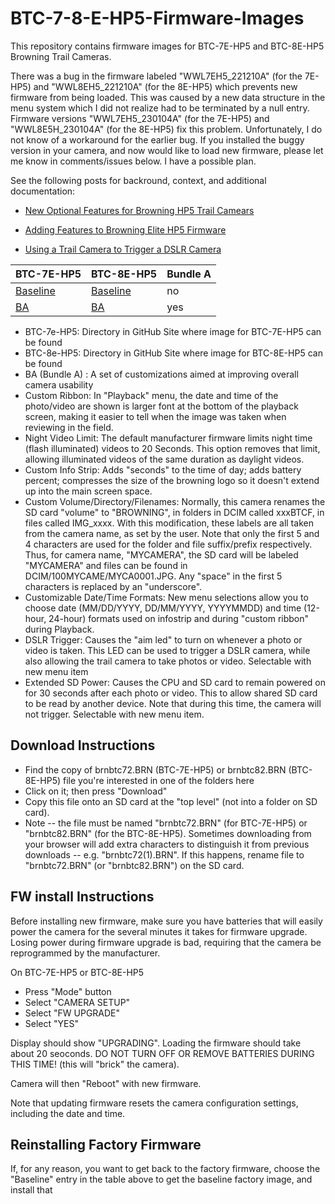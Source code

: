 # BTC-7-8-E-HP5-Firmware-Images
This repository contains firmware images for BTC-7E-HP5 and BTC-8E-HP5 Browning Trail Cameras.

There was a bug in the firmware labeled "WWL7EH5_221210A" (for the 7E-HP5) and "WWL8EH5_221210A" (for the 8E-HP5) which prevents new firmware from being loaded.  This was caused by a new data structure in the menu system which I did not realize had to be terminated by a null entry.  Firmware versions "WWL7EH5_230104A" (for the 7E-HP5) and "WWL8E5H_230104A" (for the 8E-HP5) fix this problem.  Unfortunately, I do not know of a workaround for the earlier bug.  If you installed the buggy version in your camera, and now would like to load new firmware, please let me know in comments/issues below. I have a possible plan.

See the following posts for backround, context, and additional documentation:
- [New Optional Features for Browning HP5 Trail Camears](https://winterberrywildlife.ouroneacrefarm.com/2022/12/19/new-optional-features-for-browning-hp5-trail-cameras/)

- [Adding Features to Browning Elite HP5 Firmware](https://winterberrywildlife.ouroneacrefarm.com/2022/11/14/adding-features-to-browning-elite-hp5-firmware/)

- [Using a Trail Camera to Trigger a DSLR Camera](https://winterberrywildlife.ouroneacrefarm.com/2021/12/03/using-trail-camera-to-trigger-a-dslr-camera/)



| BTC-7E-HP5      | BTC-8E-HP5     | Bundle A    | 
| ----------------| ---------------| ------------|
| [Baseline](https://github.com/robertzak133/BTC-7-8E-HP5-Firmware-Images/tree/main/BTC-7E-HP5-Firmware-Images/Baseline)    | [Baseline](https://github.com/robertzak133/BTC-7-8E-HP5-Firmware-Images/tree/main/BTC-8E-HP5-Firmware-Images/Baseline)   |  no         | 
| [BA](https://github.com/robertzak133/BTC-7-8E-HP5-Firmware-Images/tree/main/BTC-7E-HP5-Firmware-Images/BA)          | [BA](https://github.com/robertzak133/BTC-7-8E-HP5-Firmware-Images/tree/main/BTC-8E-HP5-Firmware-Images/BA)         | yes         |


* BTC-7e-HP5: Directory in GitHub Site where image for BTC-7E-HP5 can be found
* BTC-8e-HP5: Directory in GitHub Site where image for BTC-8E-HP5 can be found
* BA (Bundle A) : A set of customizations aimed at improving overall camera usability 
 * Custom Ribbon: In "Playback" menu, the date and time of the photo/video are shown is larger font at the bottom of the playback screen, making it easier to tell when the image was taken when reviewing in the field.
 * Night Video Limit: The default manufacturer firmware limits night time (flash illuminated) videos to 20 Seconds.  This option removes that limit, allowing illuminated videos of the same duration as daylight videos.
 * Custom Info Strip: Adds "seconds" to the time of day; adds battery percent; compresses the size of the browning logo so it doesn't extend up into the main screen space.
 * Custom Volume/Directory/Filenames: Normally, this camera renames the SD card "volume"  to "BROWNING", in folders in DCIM called xxxBTCF, in files called IMG_xxxx.  With this modification, these labels are all taken from the camera name, as set by the user.  Note that only the first 5 and 4 characters are used for the folder and file suffix/prefix respectively.  Thus, for camera name, "MYCAMERA", the SD card will be labeled "MYCAMERA" and files can be found in DCIM/100MYCAME/MYCA0001.JPG.  Any "space" in the first 5 characters is replaced by an "underscore".
 * Customizable Date/Time Formats: New menu selections allow you to choose date (MM/DD/YYYY, DD/MM/YYYY, YYYYMMDD) and time (12-hour, 24-hour) formats used on infostrip and during "custom ribbon" during Playback.  
 * DSLR Trigger: Causes the "aim led" to turn on whenever a photo or video is taken.  This LED can be used to trigger a DSLR camera, while also allowing the trail camera to take photos or video. Selectable with new menu item
 * Extended SD Power: Causes the CPU and SD card to remain powered on for 30 seconds after each photo or video.  This to allow shared SD card to be read by another device.  Note that during this time, the camera will not trigger.  Selectable with new menu item. 


## Download Instructions
- Find the copy of brnbtc72.BRN (BTC-7E-HP5) or brnbtc82.BRN (BTC-8E-HP5) file you're interested in one of the folders here
- Click on it; then press "Download"
- Copy this file onto an SD card at the "top level" (not into a folder on SD card).  
- Note -- the file must be named "brnbtc72.BRN" (for BTC-7E-HP5) or "brnbtc82.BRN" (for the BTC-8E-HP5).  Sometimes downloading from your browser will add extra characters to distinguish it from previous downloads -- e.g. "brnbtc72(1).BRN".  If this happens, rename file to "brnbtc72.BRN" (or "brnbtc82.BRN") on the SD card. 

## FW install Instructions

Before installing new firmware, make sure you have batteries that will easily power the camera for the several minutes it takes for firmware upgrade. Losing power during firmware upgrade is bad, requiring that the camera be reprogrammed by the manufacturer.  

On BTC-7E-HP5 or BTC-8E-HP5
- Press "Mode" button 
- Select "CAMERA SETUP"
- Select "FW UPGRADE"
- Select "YES"

Display should show "UPGRADING".  Loading the firmware should take about 20 seoconds. DO NOT TURN OFF OR REMOVE BATTERIES DURING THIS TIME! (this will "brick" the camera).  

Camera will then "Reboot" with new firmware.

Note that updating firmware resets the camera configuration settings, including the date and time. 

## Reinstalling Factory Firmware
If, for any reason, you want to get back to the factory firmware, choose the "Baseline" entry in the table above to get the baseline factory image, and install that
